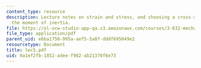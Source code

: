 ```yaml
---
content_type: resource
description: Lecture notes on strain and stress, and choosing a cross-section for
  the moment of inertia.
file: https://ol-ocw-studio-app-qa.s3.amazonaws.com/courses/3-032-mechanical-behavior-of-materials-fall-2007/9a1ef2fb1852adeef982ab21370f6e73_lec5.pdf
file_type: application/pdf
parent_uid: e6ba1750-995a-aef5-5a8f-dddf695049e2
resourcetype: Document
title: lec5.pdf
uid: 9a1ef2fb-1852-adee-f982-ab21370f6e73
---
```

